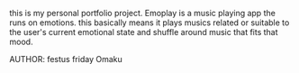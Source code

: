 this is my personal portfolio project.
Emoplay is a music playing app the runs on emotions. this basically means it
plays musics related or suitable to the user's current emotional
state and shuffle around music that fits that mood.

AUTHOR:
festus friday Omaku
